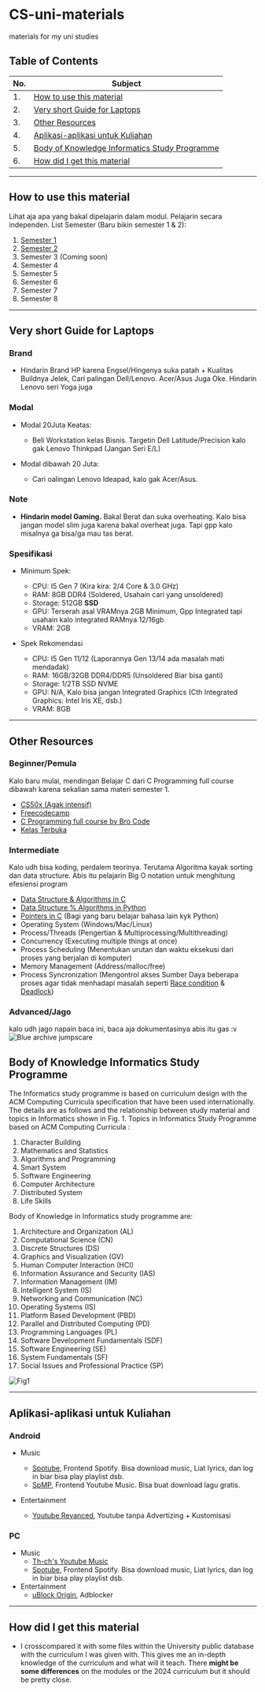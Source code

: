# CS-uni-materials
materials for my uni studies

## Table of Contents
| No. | Subject |
| --- | --- |
| 1. | [How to use this material](https://github.com/Not-Baguette/CS-uni-materials/tree/main?tab=readme-ov-file#how-to-use-this-material) |
| 2. | [Very short Guide for Laptops](https://github.com/Not-Baguette/CS-uni-materials/tree/main?tab=readme-ov-file#very-short-guide-for-laptops) |
| 3. | [Other Resources](https://github.com/Not-Baguette/CS-uni-materials/tree/main?tab=readme-ov-file#other-resources) |
| 4. | [Aplikasi-aplikasi untuk Kuliahan](https://github.com/Not-Baguette/CS-uni-materials/tree/main?tab=readme-ov-file#aplikasi-aplikasi-untuk-kuliahan)
| 5. | [Body of Knowledge Informatics Study Programme](https://github.com/Not-Baguette/CS-uni-materials/tree/main?tab=readme-ov-file#body-of-knowledge-informatics-study-programme) |
| 6. | [How did I get this material](#how-did-i-get-this-material)

---

## How to use this material
Lihat aja apa yang bakal dipelajarin dalam modul. Pelajarin secara independen. 
List Semester (Baru bikin semester 1 & 2):
1. [Semester 1](https://github.com/Not-Baguette/CS-uni-materials/blob/main/sem1/README.md)
2. [Semester 2](https://github.com/Not-Baguette/CS-uni-materials/blob/main/sem2/README.md)
3. Semester 3 (Coming soon)
4. Semester 4
5. Semester 5
6. Semester 6
7. Semester 7
8. Semester 8

---

## Very short Guide for Laptops
### Brand
- Hindarin Brand HP karena Engsel/Hingenya suka patah + Kualitas Buildnya Jelek, Cari palingan Dell/Lenovo. Acer/Asus Juga Oke. Hindarin Lenovo seri Yoga juga

### Modal
- Modal 20Juta Keatas:
  - Beli Workstation kelas Bisnis. Targetin Dell Latitude/Precision kalo gak Lenovo Thinkpad (Jangan Seri E/L)

- Modal dibawah 20 Juta:
  - Cari oalingan Lenovo Ideapad, kalo gak Acer/Asus.

### Note
- **Hindarin model Gaming.** Bakal Berat dan suka overheating. Kalo bisa jangan model slim juga karena bakal overheat juga. Tapi gpp kalo misalnya ga bisa/ga mau tas berat.

### Spesifikasi
- Minimum Spek:
  - CPU: I5 Gen 7 (Kira kira: 2/4 Core & 3.0 GHz)
  - RAM: 8GB DDR4 (Soldered, Usahain cari yang unsoldered)
  - Storage: 512GB **SSD**
  - GPU: Terserah asal VRAMnya 2GB Minimum, Gpp Integrated tapi usahain kalo integrated RAMnya 12/16gb
  - VRAM: 2GB

- Spek Rekomendasi
  - CPU: I5 Gen 11/12 (Laporannya Gen 13/14 ada masalah mati mendadak)
  - RAM: 16GB/32GB DDR4/DDR5 (Unsoldered Biar bisa ganti)
  - Storage: 1/2TB SSD NVME
  - GPU: N/A, Kalo bisa jangan Integrated Graphics (Cth Integrated Graphics: Intel Iris XE, dsb.)
  - VRAM: 8GB

---

## Other Resources
### Beginner/Pemula
Kalo baru mulai, mendingan Belajar C dari C Programming full course dibawah karena sekalian sama materi semester 1.
- [CS50x (Agak intensif)](https://cs50.harvard.edu/x/2024/weeks/)
- [Freecodecamp](https://www.youtube.com/@freecodecamp)
- [C Programming full course by Bro Code](https://www.youtube.com/watch?v=87SH2Cn0s9A)
- [Kelas Terbuka](https://www.youtube.com/@KelasTerbuka)

### Intermediate
Kalo udh bisa koding, perdalem teorinya. Terutama Algoritma kayak sorting dan data structure. Abis itu pelajarin Big O notation untuk menghitung efesiensi program
- [Data Structure & Algorithms in C](https://www.youtube.com/watch?v=CBYHwZcbD-s)
- [Data Structure % Algorithms in Python](https://www.youtube.com/watch?v=8hly31xKli0)
- [Pointers in C](https://youtu.be/DplxIq0mc_Y) (Bagi yang baru belajar bahasa lain kyk Python)
- Operating System (Windows/Mac/Linux)
- Process/Threads (Pengertian & Multiprocessing/Multithreading)
- Concurrency (Executing multiple things at once)
- Process Scheduling (Menentukan urutan dan waktu eksekusi dari proses yang berjalan di komputer)
- Memory Management (Address/malloc/free)
- Process Syncronization (Mengontrol akses Sumber Daya beberapa proses agar tidak menhadapi masalah seperti [Race condition](https://www.geeksforgeeks.org/race-condition-vulnerability/) & [Deadlock](https://www.geeksforgeeks.org/introduction-of-deadlock-in-operating-system/))

### Advanced/Jago
kalo udh jago napain baca ini, baca aja dokumentasinya abis itu gas :v
![Blue archive jumpscare](https://github.com/Not-Baguette/CS-uni-materials/blob/main/assets/ichika.jpg)

## Body of Knowledge Informatics Study Programme 
The Informatics study programme is based on curriculum design with the ACM Computing Curricula specification that have been used internationally. The details are as follows and the relationship between study material and topics in Informatics shown in Fig. 1.
Topics in Informatics Study Programme based on ACM Computing Curricula :
1. Character Building
2. Mathematics and Statistics
3. Algorithms and Programming
4. Smart System
5. Software Engineering
6. Computer Architecture
7. Distributed System
8. Life Skills
   
Body of Knowledge in Informatics study programme are:

1. Architecture and Organization (AL)
2. Computational Science (CN)
3. Discrete Structures (DS)
4. Graphics and Visualization (GV)
5. Human Computer Interaction (HCI)
6. Information Assurance and Security (IAS)
7. Information Management (IM)
8. Intelligent System (IS)
9. Networking and Communication (NC)
10. Operating Systems (IS)
11. Platform Based Development (PBD)
12. Parallel and Distributed Computing (PD)
13. Programming Languages (PL)
14. Software Development Fundamentals (SDF)
15. Software Engineering (SE)
16. System Fundamentals (SF)
17. Social Issues and Professional Practice (SP)

![Fig1](https://github.com/user-attachments/assets/657bc5b3-6b19-4aea-be16-67657c2e9655)

---

## Aplikasi-aplikasi untuk Kuliahan
### Android
- Music
   - [Spotube](https://spotube.krtirtho.dev/), Frontend Spotify. Bisa download music, Liat lyrics, dan log in biar bisa play playlist dsb.
   - [SpMP](https://github.com/toasterofbread/spmp), Frontend Youtube Music. Bisa buat download lagu gratis.
     
- Entertainment
   - [Youtube Revanced](https://revanced.app/), Youtube tanpa Advertizing + Kustomisasi

### PC
- Music
   - [Th-ch's Youtube Music](https://th-ch.github.io/youtube-music/)
   - [Spotube](https://spotube.krtirtho.dev/), Frontend Spotify. Bisa download music, Liat lyrics, dan log in biar bisa play playlist dsb.
- Entertainment
   - [uBlock Origin](https://ublockorigin.com/), Adblocker

---

## How did I get this material
- I crosscompared it with some files within the University public database with the curriculum I was given with. This gives me an in-depth knowledge of the curriculum and what will it teach. There **might be some differences** on the modules or the 2024 curriculum but it should be pretty close.

